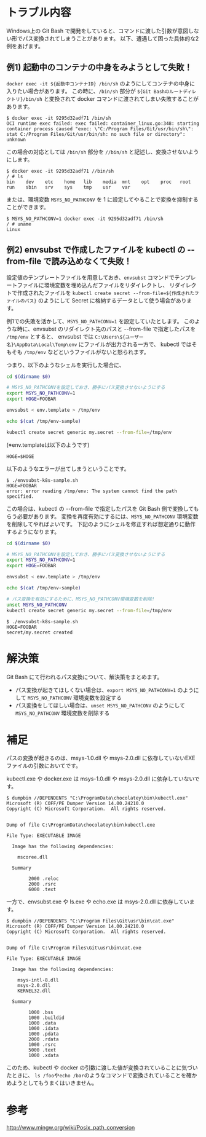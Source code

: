 # トラブル内容

Windows上の Git Bash で開発をしていると、コマンドに渡した引数が意図しない形でパス変換されてしまうことがあります。
以下、遭遇して困った具体的な2例をあげます。

## 例1) 起動中のコンテナの中身をみようとして失敗！

`docker exec -it ${起動中コンテナID} /bin/sh` のようにしてコンテナの中身に入りたい場合があります。
この時に、`/bin/sh` 部分が `${Git Bashのルートディレクトリ}/bin/sh` と変換されて docker コマンドに渡されてしまい失敗することがあります。

```
$ docker exec -it 9295d32adf71 /bin/sh
OCI runtime exec failed: exec failed: container_linux.go:348: starting container process caused "exec: \"C:/Program Files/Git/usr/bin/sh\": stat C:/Program Files/Git/usr/bin/sh: no such file or directory": unknown
```

この場合の対応としては `/bin/sh` 部分を `//bin/sh` と記述し、変換させないようにします。

```
$ docker exec -it 9295d32adf71 //bin/sh
/ # ls
bin    dev    etc    home   lib    media  mnt    opt    proc   root   run    sbin   srv    sys    tmp    usr    var
```

または、環境変数 `MSYS_NO_PATHCONV` を 1 に設定してやることで変換を抑制することができます。

```
$ MSYS_NO_PATHCONV=1 docker exec -it 9295d32adf71 /bin/sh
/ # uname
Linux
```

## 例2) envsubst で作成したファイルを kubectl の --from-file で読み込めなくて失敗！

設定値のテンプレートファイルを用意しておき、`envsubst` コマンドでテンプレートファイルに環境変数を埋め込んだファイルをリダイレクトし、
リダイレクトで作成されたファイルを `kubectl create secret --from-file=${作成されたファイルのパス}` のようにして Secret に格納するデータとして使う場合があります。

例1での失敗を活かして、`MSYS_NO_PATHCONV=1` を設定していたとします。
このような時に、envsubst のリダイレクト先のパスと --from-file で指定したパスを `/tmp/env` とすると、
envsubst では `C:\Users\${ユーザー名}\AppData\Local\Temp\env` にファイルが出力される一方で、
kubectl ではそもそも `/tmp/env` などというファイルがないと怒られます。

つまり、以下のようなシェルを実行した場合に、

```sh:envsubst-k8s-sample.sh
cd $(dirname $0)

# MSYS_NO_PATHCONVを設定しておき、勝手にパス変換させないようにする
export MSYS_NO_PATHCONV=1
export HOGE=FOOBAR

envsubst < env.template > /tmp/env

echo $(cat /tmp/env-sample)

kubectl create secret generic my.secret --from-file=/tmp/env
```

(※env.templateは以下のようです)

```sh:env.template
HOGE=$HOGE
```

以下のようなエラーが出てしまうということです。

```
$ ./envsubst-k8s-sample.sh
HOGE=FOOBAR
error: error reading /tmp/env: The system cannot find the path specified.
```

この場合は、kubectl の --from-file で指定したパスを Git Bash 側で変換してもらう必要があります。
変換を再度有効にするには、`MSYS_NO_PATHCONV` 環境変数を削除してやればよいです。
下記のようにシェルを修正すれば想定通りに動作するようになります。

```sh:envsubst-k8s-sample.sh
cd $(dirname $0)

# MSYS_NO_PATHCONVを設定しておき、勝手にパス変換させないようにする
export MSYS_NO_PATHCONV=1
export HOGE=FOOBAR

envsubst < env.template > /tmp/env

echo $(cat /tmp/env-sample)

# パス変換を有効にするために、MSYS_NO_PATHCONV環境変数を削除!
unset MSYS_NO_PATHCONV
kubectl create secret generic my.secret --from-file=/tmp/env
```

```
$ ./envsubst-k8s-sample.sh
HOGE=FOOBAR
secret/my.secret created
```

# 解決策

Git Bash にて行われるパス変換について、解決策をまとめます。

* パス変換が起きてほしくない場合は、`export MSYS_NO_PATHCONV=1` のようにして `MSYS_NO_PATHCONV` 環境変数を設定する
* パス変換をしてほしい場合は、`unset MSYS_NO_PATHCONV` のようにして `MSYS_NO_PATHCONV` 環境変数を削除する

# 補足

パスの変換が起きるのは、msys-1.0.dll や msys-2.0.dll に依存していないEXEファイルの引数においてです。

kubectl.exe や docker.exe は msys-1.0.dll や msys-2.0.dll に依存していないです。

```
$ dumpbin //DEPENDENTS "C:\ProgramData\chocolatey\bin\kubectl.exe"
Microsoft (R) COFF/PE Dumper Version 14.00.24210.0
Copyright (C) Microsoft Corporation.  All rights reserved.


Dump of file C:\ProgramData\chocolatey\bin\kubectl.exe

File Type: EXECUTABLE IMAGE

  Image has the following dependencies:

    mscoree.dll

  Summary

        2000 .reloc
        2000 .rsrc
        6000 .text
```

一方で、envsubst.exe や ls.exe や echo.exe は msys-2.0.dll に依存しています。

```
$ dumpbin //DEPENDENTS "C:\Program Files\Git\usr\bin\cat.exe"
Microsoft (R) COFF/PE Dumper Version 14.00.24210.0
Copyright (C) Microsoft Corporation.  All rights reserved.


Dump of file C:\Program Files\Git\usr\bin\cat.exe

File Type: EXECUTABLE IMAGE

  Image has the following dependencies:

    msys-intl-8.dll
    msys-2.0.dll
    KERNEL32.dll

  Summary

        1000 .bss
        1000 .buildid
        1000 .data
        1000 .idata
        1000 .pdata
        2000 .rdata
        1000 .rsrc
        5000 .text
        1000 .xdata
```

このため、kubectl や docker の引数に渡した値が変換されていることに気づいたときに、
`ls /foo`や`echo /bar`のようなコマンドで変換されていることを確かめようとしてもうまくはいきません。

# 参考

http://www.mingw.org/wiki/Posix_path_conversion